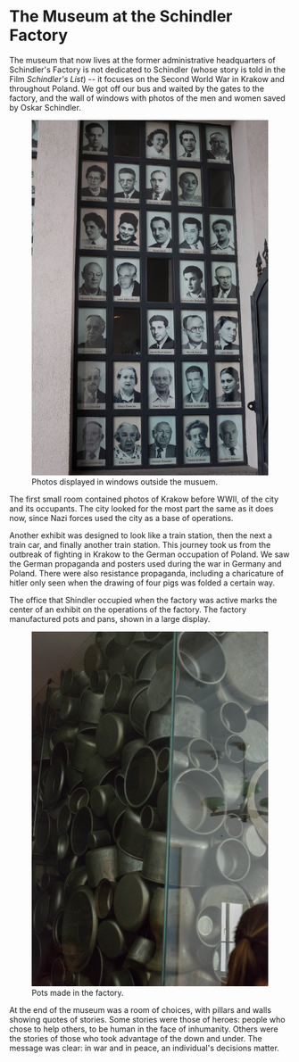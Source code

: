 The Museum at the Schindler Factory
=========

The museum that now lives at the former administrative headquarters of Schindler's Factory is not dedicated to Schindler (whose story is told in the Film _Schindler's List_) -- it focuses on the Second World War in Krakow and throughout Poland.
We got off our bus and waited by the gates to the factory, and the wall of windows with photos of the men and women saved by Oskar Schindler.

<figure class="figure">
  <img src="../img/posts/schindler-photo-wall.jpg" class="figure-img img-fluid img-responsive img-rounded">
  <figcaption class="figure-caption text-right">Photos displayed in windows outside the musuem.</figcaption>
</figure>

The first small room contained photos of Krakow before WWII, of the city and its occupants.
The city looked for the most part the same as it does now, since Nazi forces used the city as a base of operations.

Another exhibit was designed to look like a train station, then the next a train car, and finally another train station.
This journey took us from the outbreak of fighting in Krakow to the German occupation of Poland.
We saw the German propaganda and posters used during the war in Germany and Poland.
There were also resistance propaganda, including a charicature of hitler only seen when the drawing of four pigs was folded a certain way.

The office that Shindler occupied when the factory was active marks the center of an exhibit on the operations of the factory.
The factory manufactured pots and pans, shown in a large display.

<figure class="figure">
  <img src="../img/posts/schindler-pots.jpg" class="figure-img img-fluid img-responsive img-rounded">
  <figcaption class="figure-caption text-right">Pots made in the factory.</figcaption>
</figure>

At the end of the museum was a room of choices, with pillars and walls showing quotes of stories.
Some stories were those of heroes: people who chose to help others, to be human in the face of inhumanity.
Others were the stories of those who took advantage of the down and under.
The message was clear: in war and in peace, an individual's decisions matter.
